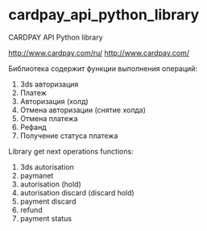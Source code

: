 cardpay_api_python_library
==========================

CARDPAY API Python library

http://www.cardpay.com/ru/
http://www.cardpay.com/

Библиотека содержит функции выполнения операций:

1. Зds авторизация
2. Платеж
3. Авторизация (холд)
4. Отмена авторизации (снятие холда)
5. Отмена платежа
6. Рефанд
7. Получение статуса платежа

Library get next operations functions:

1. 3ds autorisation
2. paymanet
3. autorisation (hold)
4. autorisation discard (discard hold)
5. payment discard
6. refund
7. payment status
